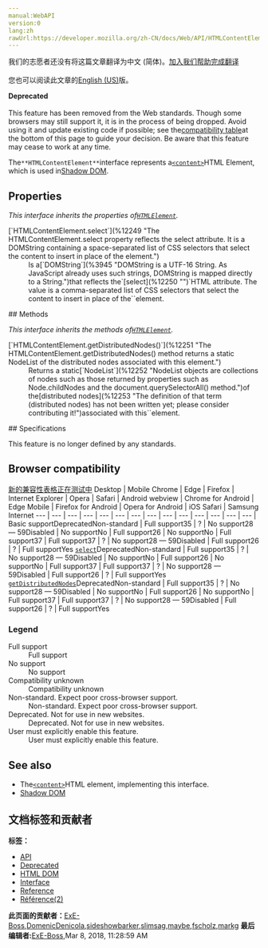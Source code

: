 ```yaml
---
manual:WebAPI
version:0
lang:zh
rawUrl:https://developer.mozilla.org/zh-CN/docs/Web/API/HTMLContentElement
---
```




<bdi>我们的志愿者还没有将这篇文章翻译为<bdi>中文 (简体)</bdi>。[加入我们帮助完成翻译](%12245 "")<br></br>您也可以阅读此文章的[English (US)](%12246 "")版。</bdi>






**Deprecated**<br></br>This feature has been removed from the Web standards. Though some browsers may still support it, it is in the process of being dropped. Avoid using it and update existing code if possible; see the[compatibility table](%12247 "")at the bottom of this page to guide your decision. Be aware that this feature may cease to work at any time.




The`**HTMLContentElement**`interface represents a[`<content>`](%12248 "The HTML <content> element—an obsolete part of the Web Components suite of technologies—was used inside of Shadow DOM as an insertion point, and wasn't meant to be used in ordinary HTML.")HTML Element, which is used in[Shadow DOM](%10213 "").


## Properties<a name="Properties"></a>


<em>This interface inherits the properties of[`HTMLElement`](%12142 "The HTMLElement interface represents any HTML element. Some elements directly implement this interface, others implement it via an interface that inherits it.").</em>

<dl><dt>[`HTMLContentElement.select`](%12249 "The HTMLContentElement.select property reflects the select attribute. It is a DOMString containing a space-separated list of CSS selectors that select the content to insert in place of the <content> element.")</dt><dd>Is a[`DOMString`](%3945 "DOMString is a UTF-16 String. As JavaScript already uses such strings, DOMString is mapped directly to a String.")that reflects the`[select](%12250 "")`HTML attribute. The value is a comma-separated list of CSS selectors that select the content to insert in place of the`<content>`element.</dd></dl>
## Methods<a name="Methods"></a>


<em>This interface inherits the methods of[`HTMLElement`](%12142 "The HTMLElement interface represents any HTML element. Some elements directly implement this interface, others implement it via an interface that inherits it.").</em>

<dl><dt>[`HTMLContentElement.getDistributedNodes()`](%12251 "The HTMLContentElement.getDistributedNodes() method returns a static NodeList of the distributed nodes associated with this <content> element.")</dt><dd>Returns a static[`NodeList`](%12252 "NodeList objects are collections of nodes such as those returned by properties such as Node.childNodes and the document.querySelectorAll() method.")of the[distributed nodes](%12253 "The definition of that term (distributed nodes) has not been written yet; please consider contributing it!")associated with this`<content>`element.</dd></dl>
## Specifications<a name="Specifications"></a>


This feature is no longer defined by any standards.


## Browser compatibility<a name="Browser_compatibility"></a>
[新的兼容性表格正在测试中<i></i>](%3360 "")
<abbr>Desktop<i></i></abbr> | <abbr>Mobile<i></i></abbr> 
<abbr>Chrome<i></i></abbr> | <abbr>Edge<i></i></abbr> | <abbr>Firefox<i></i></abbr> | <abbr>Internet Explorer<i></i></abbr> | <abbr>Opera<i></i></abbr> | <abbr>Safari<i></i></abbr> | <abbr>Android webview<i></i></abbr> | <abbr>Chrome for Android<i></i></abbr> | <abbr>Edge Mobile<i></i></abbr> | <abbr>Firefox for Android<i></i></abbr> | <abbr>Opera for Android<i></i></abbr> | <abbr>iOS Safari<i></i></abbr> | <abbr>Samsung Internet<i></i></abbr> 
 ---  |  ---  |  ---  |  ---  |  ---  |  ---  |  ---  |  ---  |  ---  |  ---  |  ---  |  ---  |  ---  |  ---  | 
Basic support<abbr>Deprecated<i></i></abbr><abbr>Non-standard<i></i></abbr> | <abbr>Full support</abbr>35 | <abbr>?</abbr> | <abbr>No support</abbr>28 — 59<abbr>Disabled<i></i></abbr> | <abbr>No support</abbr>No | <abbr>Full support</abbr>26 | <abbr>No support</abbr>No | <abbr>Full support</abbr>37 | <abbr>Full support</abbr>37 | <abbr>?</abbr> | <abbr>No support</abbr>28 — 59<abbr>Disabled<i></i></abbr> | <abbr>Full support</abbr>26 | <abbr>?</abbr> | <abbr>Full support</abbr>Yes 
[`select`](%12254 "")<abbr>Deprecated<i></i></abbr><abbr>Non-standard<i></i></abbr> | <abbr>Full support</abbr>35 | <abbr>?</abbr> | <abbr>No support</abbr>28 — 59<abbr>Disabled<i></i></abbr> | <abbr>No support</abbr>No | <abbr>Full support</abbr>26 | <abbr>No support</abbr>No | <abbr>Full support</abbr>37 | <abbr>Full support</abbr>37 | <abbr>?</abbr> | <abbr>No support</abbr>28 — 59<abbr>Disabled<i></i></abbr> | <abbr>Full support</abbr>26 | <abbr>?</abbr> | <abbr>Full support</abbr>Yes 
[`getDistributedNodes`](%12255 "")<abbr>Deprecated<i></i></abbr><abbr>Non-standard<i></i></abbr> | <abbr>Full support</abbr>35 | <abbr>?</abbr> | <abbr>No support</abbr>28 — 59<abbr>Disabled<i></i></abbr> | <abbr>No support</abbr>No | <abbr>Full support</abbr>26 | <abbr>No support</abbr>No | <abbr>Full support</abbr>37 | <abbr>Full support</abbr>37 | <abbr>?</abbr> | <abbr>No support</abbr>28 — 59<abbr>Disabled<i></i></abbr> | <abbr>Full support</abbr>26 | <abbr>?</abbr> | <abbr>Full support</abbr>Yes 


### Legend<a name="Legend"></a>
<dl><dt><abbr>Full support</abbr></dt><dd>Full support</dd><dt><abbr>No support</abbr></dt><dd>No support</dd><dt><abbr>Compatibility unknown</abbr></dt><dd>Compatibility unknown</dd><dt><abbr>Non-standard. Expect poor cross-browser support.<i></i></abbr></dt><dd>Non-standard. Expect poor cross-browser support.</dd><dt><abbr>Deprecated. Not for use in new websites.<i></i></abbr></dt><dd>Deprecated. Not for use in new websites.</dd><dt><abbr>User must explicitly enable this feature.<i></i></abbr></dt><dd>User must explicitly enable this feature.</dd></dl>

## See also<a name="See_also"></a>

* The[`<content>`](%12248 "The HTML <content> element—an obsolete part of the Web Components suite of technologies—was used inside of Shadow DOM as an insertion point, and wasn't meant to be used in ordinary HTML.")HTML element, implementing this interface.
* [Shadow DOM](%10213 "")
<dl><dt></dt></dl>


## 文档标签和贡献者
**标签：**
* [API](%50 "")
* [Deprecated](%3956 "")
* [HTML DOM](%6889 "")
* [Interface](%3380 "")
* [Reference](%3381 "")
* [Référence(2)](%3892 "")

**此页面的贡献者：**[ExE-Boss](%3990 ""),[DomenicDenicola](%6690 ""),[sideshowbarker](%12256 ""),[slimsag](%12151 ""),[maybe](%12257 ""),[fscholz](%60 ""),[markg](%12258 "")
**最后编辑者:**[ExE-Boss](%3990 ""),<time>Mar 8, 2018, 11:28:59 AM</time>


